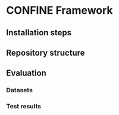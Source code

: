 # CONFINE Framework

## Installation steps
## Repository structure
## Evaluation
### Datasets
### Test results

